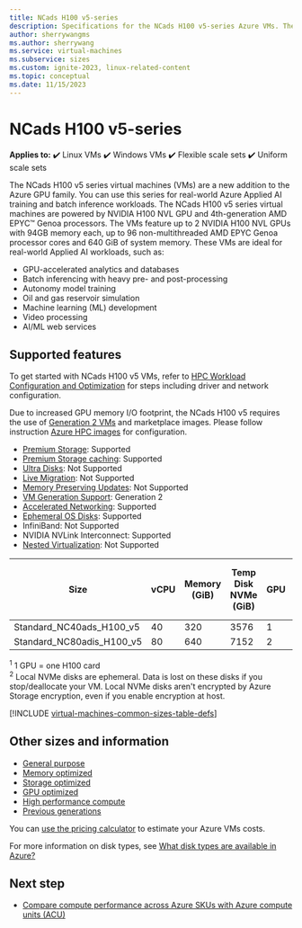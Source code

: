 ```yaml
---
title: NCads H100 v5-series
description: Specifications for the NCads H100 v5-series Azure VMs. These VMs include Linux, Windows, Flexible scale sets, and uniform scale sets.```
author: sherrywangms
ms.author: sherrywang
ms.service: virtual-machines
ms.subservice: sizes
ms.custom: ignite-2023, linux-related-content
ms.topic: conceptual
ms.date: 11/15/2023
---
```


#  NCads H100 v5-series 

**Applies to:** :heavy_check_mark: Linux VMs :heavy_check_mark: Windows VMs :heavy_check_mark: Flexible scale sets :heavy_check_mark: Uniform scale sets

The NCads H100 v5 series virtual machines (VMs) are a new addition to the Azure GPU family. You can use this series for real-world Azure Applied AI training and batch inference workloads. 
The NCads H100 v5 series virtual machines are powered by NVIDIA H100 NVL GPU and 4th-generation AMD EPYC™ Genoa processors.  The VMs feature up to 2 NVIDIA H100 NVL GPUs with 94GB memory each, up to 96 non-multithreaded AMD EPYC Genoa processor cores and 640 GiB of system memory. 
These VMs are ideal for real-world Applied AI workloads, such as: 

- GPU-accelerated analytics and databases
- Batch inferencing with heavy pre- and post-processing
- Autonomy model training
- Oil and gas reservoir simulation
- Machine learning (ML) development
- Video processing
- AI/ML web services



## Supported features

To get started with NCads H100 v5 VMs, refer to [HPC Workload Configuration and Optimization](configure.md) for steps including driver and network configuration.

Due to increased GPU memory I/O footprint, the NCads H100 v5 requires the use of [Generation 2 VMs](generation-2.md) and marketplace images. Please follow instruction [Azure HPC images](configure.md) for configuration.
 

- [Premium Storage](premium-storage-performance.md): Supported
- [Premium Storage caching](premium-storage-performance.md): Supported
- [Ultra Disks](disks-types.md#ultra-disks): Not Supported
- [Live Migration](maintenance-and-updates.md): Not Supported
- [Memory Preserving Updates](maintenance-and-updates.md): Not Supported
- [VM Generation Support](generation-2.md): Generation 2
- [Accelerated Networking](../virtual-network/create-vm-accelerated-networking-cli.md): Supported
- [Ephemeral OS Disks](ephemeral-os-disks.md): Supported
- InfiniBand: Not Supported
- NVIDIA NVLink Interconnect: Supported
- [Nested Virtualization](/virtualization/hyper-v-on-windows/user-guide/nested-virtualization): Not Supported



| Size | vCPU | Memory (GiB) | Temp Disk  NVMe (GiB) | GPU | GPU Memory (GiB) | Max data disks | Max uncached disk throughput (IOPS / MBps) | Max NICs/network bandwidth (MBps) |
|---|---|---|---|---|---|---|---|---|
| Standard_NC40ads_H100_v5   | 40  | 320 | 3576| 1 | 94  | 8 | 100000/3000 | 2/40,000  |
| Standard_NC80adis_H100_v5   | 80 | 640 | 7152 | 2 | 188 | 16 | 240000/7000 | 4/80,000  | 

<sup>1</sup> 1 GPU = one H100 card <br>
<sup>2</sup> Local NVMe disks are ephemeral. Data is lost on these disks if you stop/deallocate your VM. Local NVMe disks aren't encrypted by Azure Storage encryption, even if you enable encryption at host. <br>


[!INCLUDE [virtual-machines-common-sizes-table-defs](../../includes/virtual-machines-common-sizes-table-defs.md)]

## Other sizes and information

- [General purpose](sizes-general.md)
- [Memory optimized](sizes-memory.md)
- [Storage optimized](sizes-storage.md)
- [GPU optimized](sizes-gpu.md)
- [High performance compute](sizes-hpc.md)
- [Previous generations](sizes-previous-gen.md)

You can [use the pricing calculator](https://azure.microsoft.com/pricing/calculator/) to estimate your Azure VMs costs.

For more information on disk types, see [What disk types are available in Azure?](disks-types.md)

## Next step

- [Compare compute performance across Azure SKUs with Azure compute units (ACU)](acu.md)
